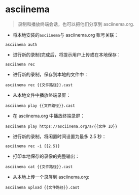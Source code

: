 # asciinema

> 录制和播放终端会话，也可以把他们分享到 asciinema.org.

- 将本地安装的`asciinema`与 asciinema.org 账号关联：

`asciinema auth`

- 进行新的录制(完成后，将提示用户上传或在本地保存：

`asciinema rec`

- 进行新的录制，保存到本地的文件中：

`asciinema rec {{文件路径}}.cast`

- 从本地文件中播放终端录屏：

`asciinema play {{文件路径}}.cast`

- 在 asciinema.org 中播放终端录屏：

`asciinema play https://asciinema.org/a/{{文件 ID}}`

- 进行新的录制，将闲置时间设置为最多 2.5 秒：

`asciinema rec -i {{2.5}}`

- 打印本地保存的录像的完整输出：

`asciinema cat {{文件路径}}.cast`

- 从本地上传一个录屏到 asciinema.org:

`asciinema upload {{文件路径}}.cast`
